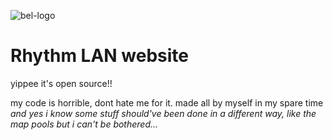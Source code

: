 ![bel-logo](https://github.com/user-attachments/assets/3cf56932-be8b-4fad-a705-9fcc2eabb6a8)
# Rhythm LAN website

yippee it's open source!!


my code is horrible, dont hate me for it. made all by myself in my spare time\
*and yes i know some stuff should've been done in a different way, like the map pools
but i can't be bothered...*

